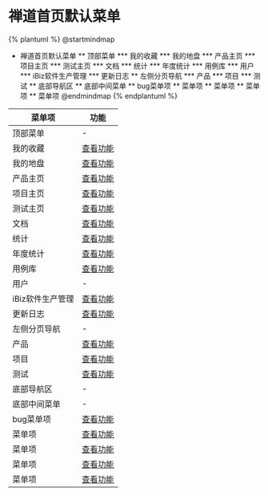 # 禅道首页默认菜单



{% plantuml %}
@startmindmap
* 禅道首页默认菜单
** 顶部菜单
*** 我的收藏
*** 我的地盘
*** 产品主页
*** 项目主页
*** 测试主页
*** 文档
*** 统计
*** 年度统计
*** 用例库
*** 用户
*** iBiz软件生产管理
*** 更新日志
** 左侧分页导航
*** 产品
*** 项目
*** 测试
** 底部导航区
** 底部中间菜单
** bug菜单项
** 菜单项
** 菜单项
** 菜单项
** 菜单项
@endmindmap
{% endplantuml %}




| 菜单项      |  功能  |
| --------   |   ----  |
|顶部菜单|-|
|我的收藏|[查看功能](func/IbzFavoritesTabExpView.md)|
|我的地盘|[查看功能](func/IbzMyTerritoryTabExpView.md)|
|产品主页|[查看功能](func/ProductPortalView.md)|
|项目主页|[查看功能](func/ProjectPortalView.md)|
|测试主页|[查看功能](func/TestPortalView.md)|
|文档|[查看功能](func/DocLibProjectTreeExpView.md)|
|统计|[查看功能](func/IbzMyTerritoryStatsTabExpView.md)|
|年度统计|[查看功能](func/UserYearWorkStatsEditView.md)|
|用例库|[查看功能](func/IbzLibGridView.md)|
|用户|-|
|iBiz软件生产管理|[查看功能](func/ProductHtmlView.md)|
|更新日志|[查看功能](func/SysUpdateLogGridView.md)|
|左侧分页导航|-|
|产品|[查看功能](func/ProductLeftSidebarListView.md)|
|项目|[查看功能](func/ProjectLeftSidebarListView.md)|
|测试|[查看功能](func/ProductTestLeftSidebarListView.md)|
|底部导航区|-|
|底部中间菜单|-|
|bug菜单项|[查看功能](func/BugMainDashboardView_Link.md)|
|菜单项|[查看功能](func/BugMainDashboardView_Link.md)|
|菜单项|[查看功能](func/TaskMainDashboardView_Link.md)|
|菜单项|[查看功能](func/TodoDashboardView_Link.md)|
|菜单项|[查看功能](func/StoryMainView_Link.md)|

